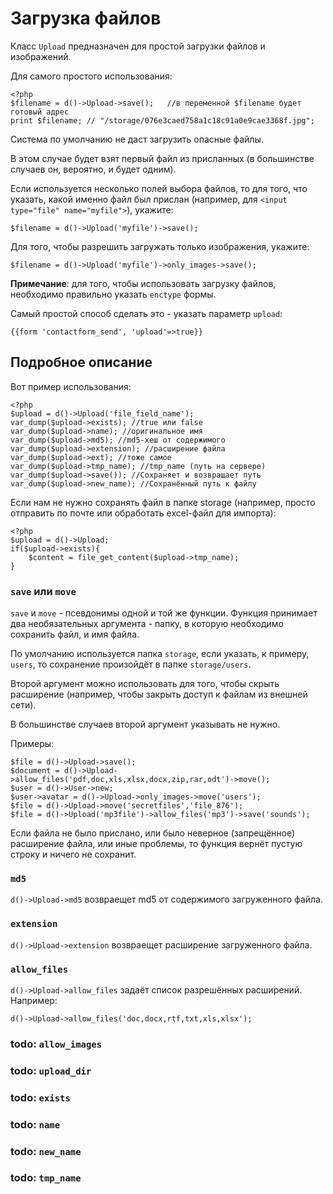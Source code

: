 Загрузка файлов
===============

Класс `Upload` предназначен для простой загрузки файлов и изображений.

Для самого простого использования:
	
	<?php
	$filename = d()->Upload->save();   //в переменной $filename будет готовый адрес
	print $filename; // "/storage/076e3caed758a1c18c91a0e9cae3368f.jpg";

Система по умолчанию не даст загрузить опасные файлы.
	
В этом случае будет взят первый файл из присланных (в большинстве случаев он, вероятно, и будет одним).

Если используется несколько полей выбора файлов, то для того, что указать, какой именно файл был прислан (например, для `<input type="file" name="myfile">`), укажите:

	$filename = d()->Upload('myfile')->save();

Для того, чтобы разрешить загружать только изображения, укажите:

	$filename = d()->Upload('myfile')->only_images->save();


**Примечание**: для того, чтобы использовать загрузку файлов, необходимо правильно указать `enctype` формы.

Самый простой способ сделать это - указать параметр `upload`:

	{{form 'contactform_send', 'upload'=>true}}
	
Подробное описание
------------------

Вот пример использования:

	<?php
	$upload = d()->Upload('file_field_name');		
	var_dump($upload->exists); //true или false
	var_dump($upload->name); //оригинальное имя
	var_dump($upload->md5); //md5-хеш от содержимого
	var_dump($upload->extension); //расширение файла
	var_dump($upload->ext); //тоже самое
	var_dump($upload->tmp_name); //tmp_name (путь на сервере)
	var_dump($upload->save()); //Сохраняет и возвращает путь
	var_dump($upload->new_name); //Сохранённый путь к файлу

Если нам не нужно сохранять файл в папке storage (например, просто отправить по почте или обработать excel-файл для импорта):

	<?php
	$upload = d()->Upload;
	if($upload->exists){
		$content = file_get_content($upload->tmp_name);
	}

### `save` или `move`

`save` и `move` - псевдонимы одной и той же функции. Функция принимает два необязательных аргумента - папку, в которую необходимо сохранить файл, и имя файла.

По умолчанию используется папка `storage`, если указать, к примеру, `users`, то сохранение произойдёт в папке `storage/users`.

Второй аргумент можно использовать для того, чтобы скрыть расширение (например, чтобы закрыть доступ к файлам из внешней сети).

В большинстве случаев второй аргумент указывать не нужно.

Примеры:

	$file = d()->Upload->save();
	$document = d()->Upload->allow_files('pdf,doc,xls,xlsx,docx,zip,rar,odt')->move();
	$user = d()->User->new;
	$user->avatar = d()->Upload->only_images->move('users');
	$file = d()->Upload->move('secretfiles','file_876');
	$file = d()->Upload('mp3file')->allow_files('mp3')->save('sounds');

Если файла не было прислано, или было неверное (запрещённое) расширение файла, или иные проблемы, то функция вернёт пустую строку и ничего не сохранит.


### `md5`

`d()->Upload->md5` возвраещет md5 от содержимого загруженного файла.

### `extension`

`d()->Upload->extension` возвраещет расширение загруженного файла.

### `allow_files`

`d()->Upload->allow_files` задаёт список разрешённых расширений. Например:

	d()->Upload->allow_files('doc,docx,rtf,txt,xls,xlsx');

### todo: `allow_images`
### todo: `upload_dir`
### todo: `exists`
### todo: `name`
### todo: `new_name`
### todo: `tmp_name`
